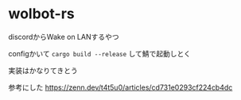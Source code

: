 # wolbot-rs

discordからWake on LANするやつ

configかいて `cargo build --release` して鯖で起動しとく

実装はかなりてきとう

参考にした https://zenn.dev/t4t5u0/articles/cd731e0293cf224cb4dc
